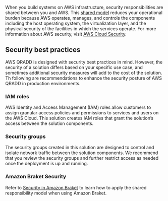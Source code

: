When you build systems on AWS infrastructure, security responsibilities are shared between you and AWS. This [shared model](https://aws.amazon.com/compliance/shared-responsibility-model/) reduces your operational burden because AWS operates, manages, and controls the components including the host operating system, the virtualization layer, and the physical security of the facilities in which the services operate. For more information about AWS security, visit [AWS Cloud Security](http://aws.amazon.com/security/).

## Security best practices

AWS QRADD is designed with security best practices in mind. However, the security of a solution differs based on your specific use case, and sometimes additional security measures will add to the cost of the solution. Th following are recommendations to enhance the security posture of AWS QRADD in production environments.

### IAM roles

AWS Identity and Access Management (IAM) roles allow customers to assign granular access policies and permissions to services and users on the AWS Cloud. This solution creates IAM roles that grant the solution’s access between the solution components.

### Security groups

The security groups created in this solution are designed to control and isolate network traffic between the solution components. We recommend that you review the security groups and further restrict access as needed once the deployment is up and running.

### Amazon Braket Security 

Refer to [Security in Amazon Braket](https://docs.aws.amazon.com/braket/latest/developerguide/security.html) to learn how to apply the shared responsibility model when using Amazon Braket.
